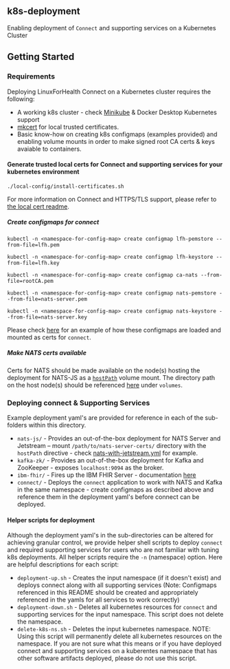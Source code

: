 ## k8s-deployment
Enabling deployment of `Connect` and supporting services on a Kubernetes Cluster


## Getting Started

### Requirements
Deploying LinuxForHealth Connect on a Kubernetes cluster requires the following:

- A working k8s cluster - check [Minikube](https://minikube.sigs.k8s.io/) & Docker Desktop Kubernetes support
- [mkcert](https://github.com/FiloSottile/mkcert) for local trusted certificates.
- Basic know-how on creating k8s configmaps (examples provided) and enabling volume mounts in order to make signed root CA certs & keys avaiable to containers.

#### Generate trusted local certs for Connect and supporting services for your kubernetes environment
```shell
./local-config/install-certificates.sh
```
For more information on Connect and HTTPS/TLS support, please refer to [the local cert readme](../local-config/README.md).

##### Create configmaps for connect
```shell
kubectl -n <namespace-for-config-map> create configmap lfh-pemstore --from-file=lfh.pem
```
```shell
kubectl -n <namespace-for-config-map> create configmap lfh-keystore --from-file=lfh.key
```
```shell
kubectl -n <namespace-for-config-map> create configmap ca-nats --from-file=rootCA.pem
```
```shell
kubectl -n <namespace-for-config-map> create configmap nats-pemstore --from-file=nats-server.pem
```
```shell
kubectl -n <namespace-for-config-map> create configmap nats-keystore --from-file=nats-server.key
```
Please check [here](./connect/connect-deployment.yml) for an example of how these configmaps are loaded and mounted as certs for `connect`.

##### Make NATS certs available
Certs for NATS should be made available on the node(s) hosting the deployment for NATS-JS as a [`hostPath`](https://kubernetes.io/docs/concepts/storage/volumes/#hostpath) volume mount. The directory path on the host node(s) should be referenced [here](./nats-js/nats-with-jetstream.yml) under `volumes`.

### Deploying connect & Supporting Services
Example deployment yaml's are provided for reference in each of the sub-folders within this directory.
- `nats-js/` - Provides an out-of-the-box deployment for NATS Server and Jetstream – mount `/path/to/nats-server-certs/` directory with the `hostPath` directive - check [nats-with-jetstream.yml](./nats-js/nats-with-jetstream.yml) for example.
- `kafka-zk/` - Provides an out-of-the-box deployment for Kafka and ZooKeeper - exposes `localhost:9094` as the broker.
- `ibm-fhir/` - Fires up the IBM FHIR Server - documentation [here](https://ibm.github.io/FHIR/guides/FHIRServerUsersGuide/)
- `connect/` - Deploys the `connect` application to work with NATS and Kafka in the same namespace - create configmaps as described above and reference them in the deployment yaml's before connect can be deployed.

#### Helper scripts for deployment
Although the deployment yaml's in the sub-directories can be altered for achieving granular control, we provide helper shell scripts to deploy `connect` and required supporting services for users who are not familiar with tuning k8s deployments. All helper scripts require the `-n` (namespace) option.
Here are helpful descriptions for each script:
- `deployment-up.sh` - Creates the input namespace (if it doesn't exist) and deploys connect along with all supporting services (Note: Configmaps referenced in this README should be created and appropriately referenced in the yamls for all services to work correctly)
- `deployment-down.sh` - Deletes all kubernetes resources for `connect` and supporting services for the input namespace. This script does not delete the namespace.
- `delete-k8s-ns.sh` - Deletes the input kubernetes namespace. NOTE: Using this script will permanently delete all kubernetes resources on the namespace. If you are not sure what this means or if you have deployed connect and supporting services on a kuberentes namespace that has other software artifacts deployed, please do not use this script.

